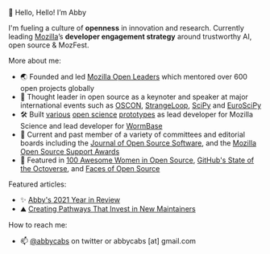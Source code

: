 👋 Hello, Hello! I’m Abby

I'm fueling a culture of **openness** in innovation and research. Currently leading [Mozilla](https://foundation.mozilla.org/)’s **developer engagement strategy** around trustworthy AI, open source & MozFest.

More about me:
* 🌏 Founded and led [Mozilla Open Leaders](https://medium.com/read-write-participate/introducing-open-leaders-x-ol%CB%A3-a12e049f5cc0?p=a12e049f5cc0) which mentored over 600 open projects globally
* 📣 Thought leader in open source as a keynoter and speaker at major international events such as [OSCON](https://conferences.oreilly.com/oscon/oscon-or-2018/public/schedule/speaker/307630.html), [StrangeLoop](https://www.youtube.com/watch?v=hKVUFL9clZo), [SciPy](https://www.youtube.com/watch?v=BBtRDLRWYIo) and [EuroSciPy](https://acabunoc.github.io/open-science-euroscipy-2016/#/)
* 🛠 Built [various](https://blog.mozilla.org/foundation-archive/mozilla-science/helping-research-on-the-web-one-prototype-at-a-time/) [open science](https://blog.mozilla.org/foundation-archive/mozilla-science/contributorship-badges-for-science-view-them-now/) [prototypes](https://blog.mozilla.org/foundation-archive/mozilla-science/code-as-as-research-object-new-phase/) as lead developer for Mozilla Science and lead developer for [WormBase](https://wormbase.org/)
* 👥 Current and past member of a variety of committees and editorial boards including the [Journal of Open Source Software](https://joss.theoj.org/), and the [Mozilla Open Source Support Awards](https://www.mozilla.org/en-US/moss/)
* 🎉 Featured in [100 Awesome Women in Open Source](https://github.com/src-d/blog/blob/master/content/post/100-awesome-women-in-the-open-source-community-you-should-know.md), [GitHub's State of the Octoverse](https://octoverse.github.com/2016/), and [Faces of Open Source](https://www.facesofopensource.com/abigail-cabunoc-mayes/)

Featured articles:
* ✨ [Abby's 2021 Year in Review](https://medium.com/@abbycabs/abbys-2021-year-in-review-e4d8b00c7f5e)
* ⛰ [Creating Pathways That Invest in New Maintainers](https://medium.com/@abbycabs/creating-pathways-that-invest-in-new-maintainers-8ffb52e09681)

How to reach me:
* 📫 [@abbycabs](https://twitter.com/abbycabs) on twitter or abbycabs [at] gmail.com
